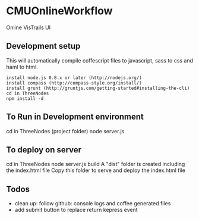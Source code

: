 CMUOnlineWorkflow
=================

Online VisTrails UI
<h2>Development setup</h2>

This will automatically compile coffescript files to javascript, sass to css and haml to html.

    install node.js 0.8.x or later (http://nodejs.org/)
    install compass (http://compass-style.org/install/)
    install grunt (http://gruntjs.com/getting-started#installing-the-cli)
    cd in ThreeNodes
    npm install -d

<h2> To Run in Development environment </h2>
    cd in ThreeNodes (project folder)
    node server.js
    
<h2>To deploy on server </h2>
    cd in ThreeNodes
    node server.js build
    A "dist" folder is created including the index.html file
    Copy this folder to serve and deploy the index.html file

##  Todos

* clean up: follow github: console logs and coffee generated files
* add submit button to replace return kepress event